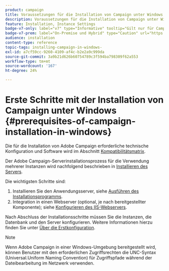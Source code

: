 ```yaml
---
product: campaign
title: Voraussetzungen für die Installation von Campaign unter Windows
description: Voraussetzungen für die Installation von Campaign unter Windows
feature: Installation, Instance Settings
badge-v7-only: label="v7" type="Informative" tooltip="Gilt nur für Campaign Classic v7"
badge-v7-prem: label="On-Premise und Hybrid" type="Caution" url="https://experienceleague.adobe.com/docs/campaign-classic/using/installing-campaign-classic/architecture-and-hosting-models/hosting-models-lp/hosting-models.html?lang=de" tooltip="Gilt nur für Hybrid- und On-Premise-Bereitstellungen"
audience: installation
content-type: reference
topic-tags: installing-campaign-in-windows-
exl-id: a7cf59cc-9260-4109-af4c-b2e2a9c999da
source-git-commit: 3a9b21d626b60754789c3f594ba798309f62a553
workflow-type: tm+mt
source-wordcount: '167'
ht-degree: 24%

---
```


# Erste Schritte mit der Installation von Campaign unter Windows {#prerequisites-of-campaign-installation-in-windows}



Die für die Installation von Adobe Campaign erforderliche technische Konfiguration und Software wird im Abschnitt [Kompatibilitätsmatrix](../../rn/using/compatibility-matrix.md).

Der Adobe Campaign-Serverinstallationsprozess für die Verwendung mehrerer Instanzen wird nachfolgend beschrieben in [Installieren des Servers](../../installation/using/installing-the-server.md).

Die wichtigsten Schritte sind:

1. Installieren Sie den Anwendungsserver, siehe [Ausführen des Installationsprogramms](../../installation/using/installing-the-server.md#executing-the-installation-program).
1. Integration in einen Webserver (optional, je nach bereitgestellter Komponente); siehe [Konfigurieren des IIS-Webservers](../../installation/using/integration-into-a-web-server-for-windows.md#configuring-the-iis-web-server).

Nach Abschluss der Installationsschritte müssen Sie die Instanzen, die Datenbank und den Server konfigurieren. Weitere Informationen hierzu finden Sie unter [Über die Erstkonfiguration](../../installation/using/about-initial-configuration.md).

>[!NOTE]
>
>Wenn Adobe Campaign in einer Windows-Umgebung bereitgestellt wird, können Benutzer mit den erforderlichen Zugriffsrechten die UNC-Syntax (Universal.Uniform Naming Convention) für Zugriffspfade während der Dateibearbeitung im Netzwerk verwenden.

